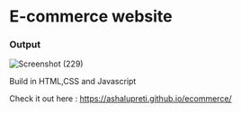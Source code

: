 # E-commerce website 
### Output

![Screenshot (229)](https://user-images.githubusercontent.com/90265701/189528217-6b5ceb80-73e2-462b-ae58-b934a6aef191.png)

Build in HTML,CSS and Javascript

Check it out here :  https://ashalupreti.github.io/ecommerce/
